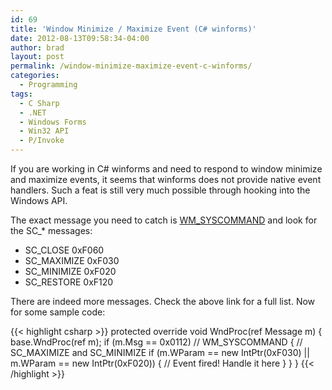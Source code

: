 ```yaml
---
id: 69
title: 'Window Minimize / Maximize Event (C# winforms)'
date: 2012-08-13T09:58:34-04:00
author: brad
layout: post
permalink: /window-minimize-maximize-event-c-winforms/
categories:
  - Programming
tags:
  - C Sharp
  - .NET
  - Windows Forms
  - Win32 API
  - P/Invoke
---
```

If you are working in C# winforms and need to respond to window minimize and maximize events, it seems that winforms does not provide native event handlers. Such a feat is still very much possible through hooking into the Windows API.

The exact message you need to catch is [WM_SYSCOMMAND](http://msdn.microsoft.com/en-us/library/windows/desktop/ms646360(v=vs.85).aspx) and look for the SC_* messages:

  * SC_CLOSE 0xF060
  * SC_MAXIMIZE 0xF030
  * SC_MINIMIZE 0xF020
  * SC_RESTORE 0xF120

There are indeed more messages. Check the above link for a full list. Now for some sample code:

{{< highlight csharp >}}
protected override void WndProc(ref Message m)
{
    base.WndProc(ref m);
    if (m.Msg == 0x0112) // WM_SYSCOMMAND
    {
        // SC_MAXIMIZE and SC_MINIMIZE
        if (m.WParam == new IntPtr(0xF030) || m.WParam == new IntPtr(0xF020))
        {
            // Event fired! Handle it here
        }
    }
}
{{< /highlight >}}
